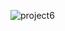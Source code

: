 ![project6](https://github.com/misaacf30/capeman2D/assets/66347307/9f83778f-ee1b-4131-83a6-2cd4a139fb39)
